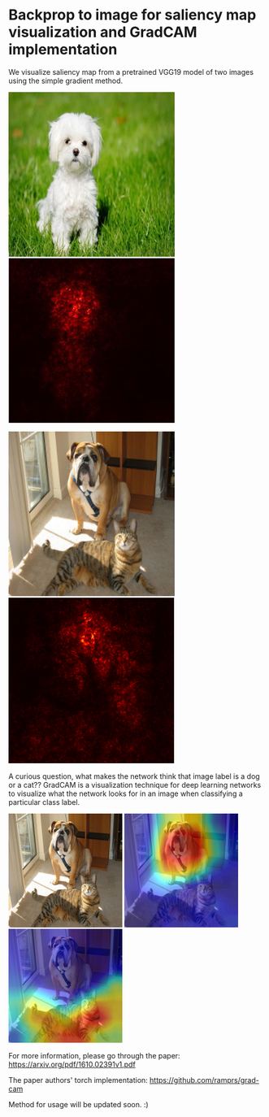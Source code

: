 # Backprop to image for saliency map visualization and GradCAM implementation

We visualize saliency map from a pretrained VGG19 model of two images using the simple gradient method. 

![Dog](https://github.com/manasmacherla/Visualization-of-gradients/blob/master/resize_input.jpg)     ![Saliency map](https://github.com/manasmacherla/Visualization-of-gradients/blob/master/input_salmap.JPG) 

![Dog](https://github.com/manasmacherla/Visualization-of-gradients/blob/master/resize_cat_dog.png)     ![Saliency map](https://github.com/manasmacherla/Visualization-of-gradients/blob/master/catdog_salmap.PNG) 

A curious question, what makes the network think that image label is a dog or a cat?? GradCAM is a visualization technique for deep learning networks to visualize what the network looks for in an image when classifying a particular class label.

![Img](https://github.com/manasmacherla/Visualization-of-gradients/blob/master/cat_dog.png)     ![Dog](https://github.com/manasmacherla/Visualization-of-gradients/blob/master/gradcam_dog.png)   ![Cat](https://github.com/manasmacherla/Visualization-of-gradients/blob/master/gradcam_tigercat.png)   

For more information, please go through the paper: https://arxiv.org/pdf/1610.02391v1.pdf


The paper authors' torch implementation: https://github.com/ramprs/grad-cam


Method for usage will be updated soon. :)